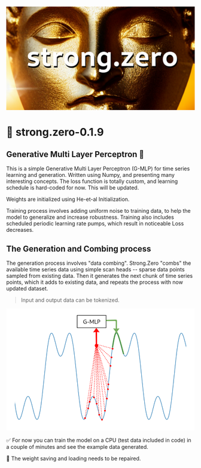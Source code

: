![alt text](https://github.com/vertinski/strong-zero/blob/main/images/social_image01.png "strong.zero")

# 📎 strong.zero-0.1.9 
## Generative Multi Layer Perceptron 🤖 

This is a simple Generative Multi Layer Perceptron (G-MLP) for time series learning and generation. Written using Numpy, and presenting many interesting concepts. 
The loss function is totally custom, and learning schedule is hard-coded for now. This will be updated.

Weights are initialized using He-et-al Initialization. 

Training process involves adding uniform noise to training data, to help the model to generalize and increase robustness. Training also includes scheduled periodic learning rate pumps, which result in noticeable Loss decreases. 

## The Generation and Combing process

The generation process involves "data combing". Strong.Zero "combs" the available time series data using simple scan heads -- sparse data points sampled from existing data. Then it generates the next chunk of time series points, which it adds to existing data, and repeats the process with now updated dataset. 
> Input and output data can be tokenized. 

![alt text](https://github.com/vertinski/strong-zero/blob/main/images/g-mlp_01.png "Fig 1")

✅ For now you can train the model on a CPU (test data included in code) in a couple of minutes and see the example data generated. 

🚫 The weight saving and loading needs to be repaired. 

